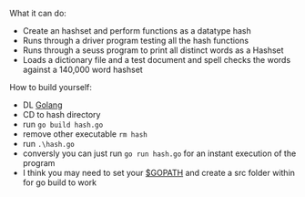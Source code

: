 What it can do:
- Create an hashset and perform functions as a datatype hash
- Runs through a driver program testing all the hash functions
- Runs through a seuss program to print all distinct words as a Hashset
- Loads a dictionary file and a test document and spell checks the words against a 140,000 word hashset

How to build yourself:
- DL [Golang](https://golang.org/dl/)
- CD to hash directory
- run ```go build hash.go```
- remove other executable ```rm hash```
- run ```.\hash.go```
- conversly you can just run ```go run hash.go``` for an instant execution of the program
- I think you may need to set your [$GOPATH](https://golang.org/doc/code.html#GOPATH) and create a src folder within for go build to work